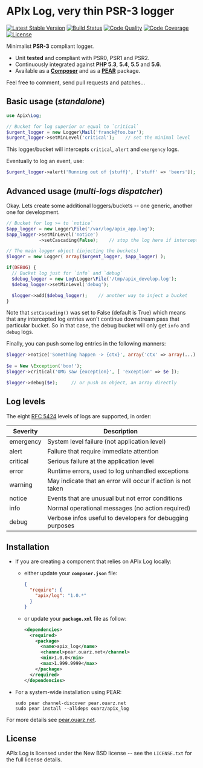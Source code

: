 APIx Log, very thin PSR-3 logger
================================
[![Latest Stable Version](https://poser.pugx.org/apix/log/v/stable.svg)](https://packagist.org/packages/apix/log)  [![Build Status](https://travis-ci.org/frqnck/apix-log.png?branch=master)](https://travis-ci.org/frqnck/apix-log)  [![Code Quality](https://scrutinizer-ci.com/g/frqnck/apix-log/badges/quality-score.png?b=master)](https://scrutinizer-ci.com/g/frqnck/apix-log/?branch=master)  [![Code Coverage](https://scrutinizer-ci.com/g/frqnck/apix-log/badges/coverage.png?b=master)](https://scrutinizer-ci.com/g/frqnck/apix-log/?branch=master)  [![License](https://poser.pugx.org/apix/log/license.svg)](https://packagist.org/packages/apix/log)

Minimalist **PSR-3** compliant logger.

* Unit **tested** and compliant with PSR0, PSR1 and PSR2.
* Continuously integrated against **PHP 5.3**, **5.4**, **5.5** and **5.6**.
* Available as a **[Composer](http://https://packagist.org/packages/apix/log)** and as a **[PEAR](http://pear.ouarz.net)** package.

Feel free to comment, send pull requests and patches...

Basic usage (*standalone*)
-----------
```php
use Apix\Log;

// Bucket for log superior or equal to `critical`
$urgent_logger = new Logger\Mail('franck@foo.bar');
$urgent_logger->setMinLevel('critical');    // set the minimal level
```

This logger/bucket will intercepts `critical`, `alert` and `emergency` logs.

Eventually to log an event, use:

```php
$urgent_logger->alert('Running out of {stuff}', ['stuff' => 'beers']);
```

Advanced usage (*multi-logs dispatcher*)
--------------
Okay. Lets create some additional loggers/buckets -- one generic, another one for development.

```php
// Bucket for log >= to `notice`
$app_logger = new Logger\File('/var/log/apix_app.log');
$app_logger->setMinLevel('notice')
            ->setCascading(False);    // stop the log here if intercepted

// The main logger object (injecting the buckets)
$logger = new Logger( array($urgent_logger, $app_logger) );

if(DEBUG) {
  // Bucket log just for `info` and `debug`
  $debug_logger = new Log\Logger\File('/tmp/apix_develop.log');
  $debug_logger->setMinLevel('debug');

  $logger->add($debug_logger);    // another way to inject a bucket
}
```

Note that `setCascading()` was set to False (default is True) which means that any intercepted log entries won't continue downstream pass that particular bucket. So in that case, the debug bucket will only get `info` and `debug` logs.

Finally, you can push some log entries in the following manners:

```php
$logger->notice('Something happen -> {ctx}', array('ctx' => array(...) ) );
  
$e = New \Exception('boo!');
$logger->critical('OMG saw {exception}', [ 'exception' => $e ]);

$logger->debug($e);     // or push an object, an array directly
```

Log levels
----------
The eight [RFC 5424][] levels of logs are supported, in order:

Severity  | Description
----------|------------
emergency | System level failure (not application level)
alert     | Failure that require immediate attention
critical  | Serious failure at the application level
error     | Runtime errors, used to log unhandled exceptions
warning   | May indicate that an error will occur if action is not taken
notice    | Events that are unusual but not error conditions
info      | Normal operational messages (no action required)
debug     | Verbose infos useful to developers for debugging purposes

[PSR-3]: http://tools.ietf.org/html/rfc5424
[RFC 5424]: http://tools.ietf.org/html/rfc5424

Installation
------------------------

* If you are creating a component that relies on APIx Log locally:

  * either update your **`composer.json`** file:

    ```json
    {
      "require": {
        "apix/log": "1.0.*"
      }
    }
    ```

  * or update your **`package.xml`** file as follow:

    ```xml
    <dependencies>
      <required>
        <package>
          <name>apix_log</name>
          <channel>pear.ouarz.net</channel>
          <min>1.0.0</min>
          <max>1.999.9999</max>
        </package>
      </required>
    </dependencies>
    ```
* For a system-wide installation using PEAR:

    ```
    sudo pear channel-discover pear.ouarz.net
    sudo pear install --alldeps ouarz/apix_log
    ```
For more details see [pear.ouarz.net](http://pear.ouarz.net).

License
-------
APIx Log is licensed under the New BSD license -- see the `LICENSE.txt` for the full license details.
